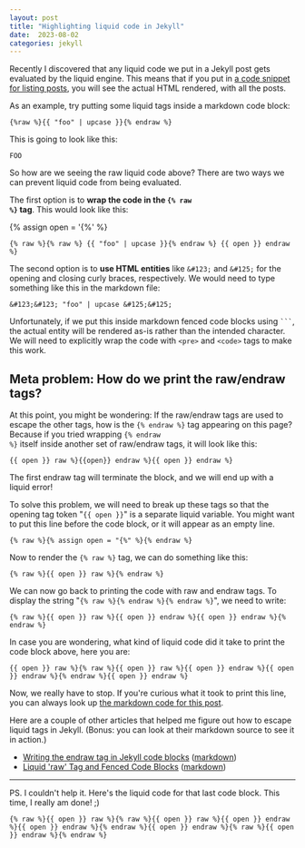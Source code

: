```yaml
---
layout: post
title: "Highlighting liquid code in Jekyll"
date:  2023-08-02
categories: jekyll
---
```


Recently I discovered that
any liquid code we put in a Jekyll post
gets evaluated by the liquid engine.
This means that if you put in
[a code snippet for listing posts](/posts/jekyll-posts-by-year/),
you will see the actual HTML rendered,
with all the posts.

As an example,
try putting some liquid tags inside a markdown code block:

```liquid
{%raw %}{{ "foo" | upcase }}{% endraw %}
```

This is going to look like this:

```
FOO
```

So how are we seeing the raw liquid code above?
There are two ways
we can prevent liquid code from being evaluated.

The first option is to
**wrap the code in the
<code>&#123;&#37; raw &#37;&#125;</code> tag**.
This would look like this:

{% assign open = '{%' %}

```liquid
{% raw %}{% raw %} {{ "foo" | upcase }}{% endraw %} {{ open }} endraw %}
```

The second option is to **use HTML entities**
like `&#123;` and `&#125;`
for the opening and closing curly braces, respectively.
We would need to type something like this
in the markdown file:

```liquid
&#123;&#123; "foo" | upcase &#125;&#125;
```

Unfortunately,
if we put this
inside markdown fenced code blocks
using <code>&#96;&#96;&#96;</code>,
the actual entity will be rendered as-is
rather than the intended character.
We will need to explicitly wrap the code
with
<code>&lt;pre&gt;</code>
and
<code>&lt;code&gt;</code>
tags
to make this work.

## Meta problem: How do we print the raw/endraw tags?

At this point,
you might be wondering:
If the raw/endraw tags
are used to escape the other tags,
how is the <code>&#123;&#37; endraw &#37;&#125;</code> tag
appearing on this page?
Because if you tried wrapping 
<code>&#123;&#37; endraw &#37;&#125;</code>
itself inside another set of raw/endraw tags,
it will look like this:

```liquid
{{ open }} raw %}{{open}} endraw %}{{ open }} endraw %}
```

The first endraw tag
will terminate the block,
and we will end up with a liquid error!

To solve this problem,
we will need to break up these tags
so that the opening tag token "`{{ open }}`"
is a separate liquid variable.
You might want to put this line
before the code block,
or it will appear as an empty line.

```liquid
{% raw %}{% assign open = "{%" %}{% endraw %}
```

Now to render
the <code>&#123;&#37; raw &#37;&#125;</code> tag,
we can do something like this:

```liquid
{% raw %}{{ open }} raw %}{% endraw %}
```

We can now go back to
printing the code
with raw and endraw tags.
To display the string
"<code>&#123;&#37; raw &#37;&#125;&#123;&#37; endraw &#37;&#125;&#123;&#37; endraw &#37;&#125;</code>",
we need to write:

```liquid
{% raw %}{{ open }} raw %}{{ open }} endraw %}{{ open }} endraw %}{% endraw %}
```

In case you are wondering,
what kind of liquid code
did it take to print
the code block above,
here you are:

```liquid
{{ open }} raw %}{% raw %}{{ open }} raw %}{{ open }} endraw %}{{ open }} endraw %}{% endraw %}{{ open }} endraw %}
```

Now, we really have to stop.
If you're curious
what it took to print this line,
you can always look up
[the markdown code for this post](https://github.com/nithinbekal/nithinbekal.github.io/blob/master/_posts/2023-08-02-jekyll-liquid-highlight.md).

Here are a couple of other articles
that helped me figure out
how to escape liquid tags in Jekyll.
(Bonus: you can look at their markdown source
to see it in action.)

- [Writing the endraw tag in Jekyll code blocks](https://blog.slaks.net/2013-06-10/jekyll-endraw-in-code/)
  ([markdown](https://raw.githubusercontent.com/SLaks/SLaks.Blog/gh-pages/_posts/2013-06-10-jekyll-endraw-in-code.md))
- [Liquid 'raw' Tag and Fenced Code Blocks](https://rmaicle.github.io/posts/71xXldY8KeKXWgw)
  ([markdown](https://github.com/rmaicle/rmaicle.github.io/blob/master/_posts/jekyll/2014-11-12-Liquid%20'raw'%20Tag%20and%20Fenced%20Code%20Blocks.md))

---

PS. I couldn't help it.
Here's the liquid code for that last code block.
This time, I really am done! ;)


```liquid
{% raw %}{{ open }} raw %}{% raw %}{{ open }} raw %}{{ open }} endraw %}{{ open }} endraw %}{% endraw %}{{ open }} endraw %}{% raw %}{{ open }} endraw %}{% endraw %}
```

